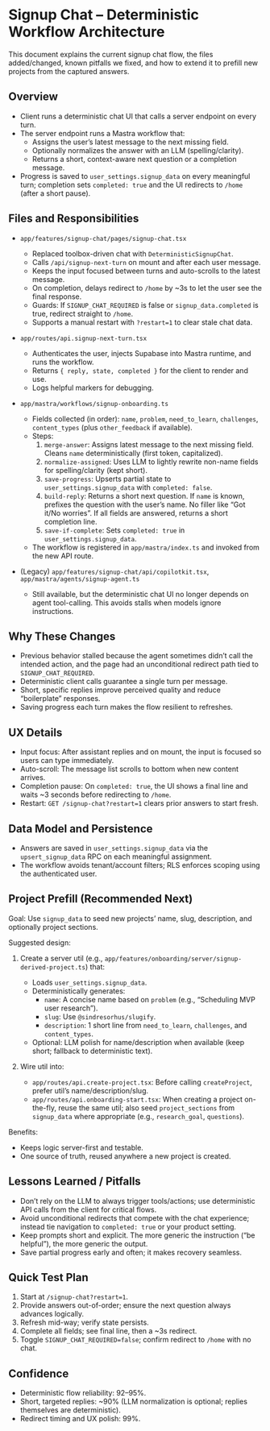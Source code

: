 # Signup Chat – Deterministic Workflow Architecture

This document explains the current signup chat flow, the files added/changed, known pitfalls we fixed, and how to extend it to prefill new projects from the captured answers.

## Overview

- Client runs a deterministic chat UI that calls a server endpoint on every turn.
- The server endpoint runs a Mastra workflow that:
  - Assigns the user’s latest message to the next missing field.
  - Optionally normalizes the answer with an LLM (spelling/clarity).
  - Returns a short, context-aware next question or a completion message.
- Progress is saved to `user_settings.signup_data` on every meaningful turn; completion sets `completed: true` and the UI redirects to `/home` (after a short pause).

## Files and Responsibilities

- `app/features/signup-chat/pages/signup-chat.tsx`
  - Replaced toolbox-driven chat with `DeterministicSignupChat`.
  - Calls `/api/signup-next-turn` on mount and after each user message.
  - Keeps the input focused between turns and auto-scrolls to the latest message.
  - On completion, delays redirect to `/home` by ~3s to let the user see the final response.
  - Guards: If `SIGNUP_CHAT_REQUIRED` is false or `signup_data.completed` is true, redirect straight to `/home`.
  - Supports a manual restart with `?restart=1` to clear stale chat data.

- `app/routes/api.signup-next-turn.tsx`
  - Authenticates the user, injects Supabase into Mastra runtime, and runs the workflow.
  - Returns `{ reply, state, completed }` for the client to render and use.
  - Logs helpful markers for debugging.

- `app/mastra/workflows/signup-onboarding.ts`
  - Fields collected (in order): `name`, `problem`, `need_to_learn`, `challenges`, `content_types` (plus `other_feedback` if available).
  - Steps:
    1) `merge-answer`: Assigns latest message to the next missing field. Cleans `name` deterministically (first token, capitalized).
    2) `normalize-assigned`: Uses LLM to lightly rewrite non-name fields for spelling/clarity (kept short).
    3) `save-progress`: Upserts partial state to `user_settings.signup_data` with `completed: false`.
    4) `build-reply`: Returns a short next question. If `name` is known, prefixes the question with the user’s name. No filler like “Got it/No worries”. If all fields are answered, returns a short completion line.
    5) `save-if-complete`: Sets `completed: true` in `user_settings.signup_data`.
  - The workflow is registered in `app/mastra/index.ts` and invoked from the new API route.

- (Legacy) `app/features/signup-chat/api/copilotkit.tsx`, `app/mastra/agents/signup-agent.ts`
  - Still available, but the deterministic chat UI no longer depends on agent tool-calling. This avoids stalls when models ignore instructions.

## Why These Changes

- Previous behavior stalled because the agent sometimes didn’t call the intended action, and the page had an unconditional redirect path tied to `SIGNUP_CHAT_REQUIRED`.
- Deterministic client calls guarantee a single turn per message.
- Short, specific replies improve perceived quality and reduce “boilerplate” responses.
- Saving progress each turn makes the flow resilient to refreshes.

## UX Details

- Input focus: After assistant replies and on mount, the input is focused so users can type immediately.
- Auto-scroll: The message list scrolls to bottom when new content arrives.
- Completion pause: On `completed: true`, the UI shows a final line and waits ~3 seconds before redirecting to `/home`.
- Restart: `GET /signup-chat?restart=1` clears prior answers to start fresh.

## Data Model and Persistence

- Answers are saved in `user_settings.signup_data` via the `upsert_signup_data` RPC on each meaningful assignment.
- The workflow avoids tenant/account filters; RLS enforces scoping using the authenticated user.

## Project Prefill (Recommended Next)

Goal: Use `signup_data` to seed new projects’ name, slug, description, and optionally project sections.

Suggested design:

1) Create a server util (e.g., `app/features/onboarding/server/signup-derived-project.ts`) that:
   - Loads `user_settings.signup_data`.
   - Deterministically generates:
     - `name`: A concise name based on `problem` (e.g., “Scheduling MVP user research”).
     - `slug`: Use `@sindresorhus/slugify`.
     - `description`: 1 short line from `need_to_learn`, `challenges`, and `content_types`.
   - Optional: LLM polish for name/description when available (keep short; fallback to deterministic text).

2) Wire util into:
   - `app/routes/api.create-project.tsx`: Before calling `createProject`, prefer util’s name/description/slug.
   - `app/routes/api.onboarding-start.tsx`: When creating a project on-the-fly, reuse the same util; also seed `project_sections` from `signup_data` where appropriate (e.g., `research_goal`, `questions`).

Benefits:
- Keeps logic server-first and testable.
- One source of truth, reused anywhere a new project is created.

## Lessons Learned / Pitfalls

- Don’t rely on the LLM to always trigger tools/actions; use deterministic API calls from the client for critical flows.
- Avoid unconditional redirects that compete with the chat experience; instead tie navigation to `completed: true` or your product setting.
- Keep prompts short and explicit. The more generic the instruction (“be helpful”), the more generic the output.
- Save partial progress early and often; it makes recovery seamless.

## Quick Test Plan

1) Start at `/signup-chat?restart=1`.
2) Provide answers out-of-order; ensure the next question always advances logically.
3) Refresh mid-way; verify state persists.
4) Complete all fields; see final line, then a ~3s redirect.
5) Toggle `SIGNUP_CHAT_REQUIRED=false`; confirm redirect to `/home` with no chat.

## Confidence

- Deterministic flow reliability: 92–95%.
- Short, targeted replies: ~90% (LLM normalization is optional; replies themselves are deterministic).
- Redirect timing and UX polish: 99%.

